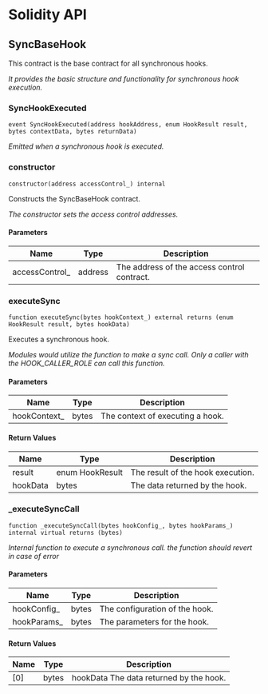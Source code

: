 # Solidity API

## SyncBaseHook

This contract is the base contract for all synchronous hooks.

_It provides the basic structure and functionality for synchronous hook execution._

### SyncHookExecuted

```solidity
event SyncHookExecuted(address hookAddress, enum HookResult result, bytes contextData, bytes returnData)
```

_Emitted when a synchronous hook is executed._

### constructor

```solidity
constructor(address accessControl_) internal
```

Constructs the SyncBaseHook contract.

_The constructor sets the access control addresses._

#### Parameters

| Name | Type | Description |
| ---- | ---- | ----------- |
| accessControl_ | address | The address of the access control contract. |

### executeSync

```solidity
function executeSync(bytes hookContext_) external returns (enum HookResult result, bytes hookData)
```

Executes a synchronous hook.

_Modules would utilize the function to make a sync call.
Only a caller with the HOOK_CALLER_ROLE can call this function._

#### Parameters

| Name | Type | Description |
| ---- | ---- | ----------- |
| hookContext_ | bytes | The context of executing a hook. |

#### Return Values

| Name | Type | Description |
| ---- | ---- | ----------- |
| result | enum HookResult | The result of the hook execution. |
| hookData | bytes | The data returned by the hook. |

### _executeSyncCall

```solidity
function _executeSyncCall(bytes hookConfig_, bytes hookParams_) internal virtual returns (bytes)
```

_Internal function to execute a synchronous call.
the function should revert in case of error_

#### Parameters

| Name | Type | Description |
| ---- | ---- | ----------- |
| hookConfig_ | bytes | The configuration of the hook. |
| hookParams_ | bytes | The parameters for the hook. |

#### Return Values

| Name | Type | Description |
| ---- | ---- | ----------- |
| [0] | bytes | hookData The data returned by the hook. |

